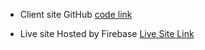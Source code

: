 * Client site GitHub [code link](https://github.com/SihabMolla11/Endgame-job-task-clinet)

 * Live site Hosted by Firebase [Live Site Link](https://end-game-job-task-68bf4.web.app)  

